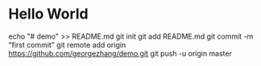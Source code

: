 # Hello World

echo "# demo" >> README.md
git init
git add README.md
git commit -m "first commit"
git remote add origin https://github.com/georgezhang/demo.git
git push -u origin master
